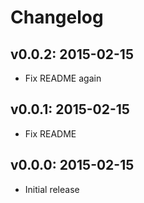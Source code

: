 # Changelog

## v0.0.2: 2015-02-15

- Fix README again

## v0.0.1: 2015-02-15

- Fix README

## v0.0.0: 2015-02-15

- Initial release
